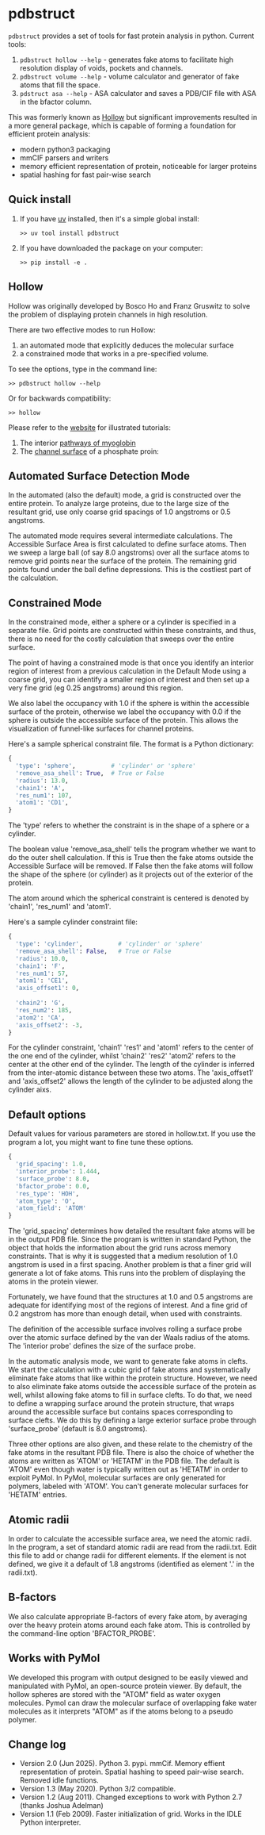 


  # pdbstruct

`pdbstruct` provides a set of tools for fast protein analysis in python. Current tools:

1. `pdbstruct hollow --help` - generates fake atoms to facilitate high resolution display of voids, pockets and channels.
2. `pdbstruct volume --help` - volume calculator and generator of fake atoms that fill the space.
3. `pdstruct asa --help` - ASA calculator and saves a PDB/CIF file with ASA in the bfactor column.

This was formerly known as [Hollow](https://github.com/boscoh/hollow) but significant improvements resulted in a more general package,
which is capable of forming a foundation for efficient protein analysis:

- modern python3 packaging
- mmCIF parsers and writers
- memory efficient representation of protein, noticeable for larger proteins
- spatial hashing for fast pair-wise search


## Quick install

1. If you have [uv](https://docs.astral.sh/uv/) installed, then it's a simple global install:

   `>> uv tool install pdbstruct`

2. If you have downloaded the package on your computer:

   `>> pip install -e .`

## Hollow

Hollow was originally developed by Bosco Ho and Franz Gruswitz to solve the problem of displaying protein channels in high resolution. 

There are two effective modes to run Hollow:

1. an automated mode that explicitly deduces the molecular surface
2. a constrained mode that works in a pre-specified volume.

To see the options, type in the command line: 
  
    >> pdbstruct hollow --help

Or for backwards compatibility:

    >> hollow
  
Please refer to the [website](https://boscoh.github.io/pdbstruct/) for illustrated tutorials:

  1) The interior [pathways of myoglobin](https://boscoh.github.io/pdbstruct/myoglobin.html)
  2) The [channel surface]( https://boscoh.github.io/pdbstruct/channel.html) of a phosphate proin:
      

## Automated Surface Detection Mode

In the automated (also the default) mode, a grid is constructed over the entire protein. To analyze large proteins, due to the large size of the resultant grid, use only coarse grid spacings of 1.0 angstroms or 0.5 angstroms. 

The automated mode requires several intermediate calculations. The Accessible Surface Area is first calculated to define surface atoms. Then we sweep a large ball (of say 8.0 angstroms) over all the surface atoms to remove grid points near the surface of the protein. The remaining grid points found under the ball define depressions. This is the costliest part of the calculation.



## Constrained Mode

In the constrained mode, either a sphere or a cylinder is specified in a separate file. Grid points are constructed within these constraints, and thus, there is no need for the costly calculation that sweeps over the entire surface. 

The point of having a constrained mode is that once you identify an interior region of interest from a previous calculation in the Default Mode using a coarse grid, you can identify a smaller region of interest and then set up a very fine grid (eg 0.25 angstroms) around this region.

We also label the occupancy with 1.0 if the sphere is within the accessible surface of the protein, otherwise we label the occupancy with 0.0 if the sphere is outside the accessible surface of the protein. This allows the visualization of funnel-like surfaces for channel proteins.

Here's a sample spherical constraint file. The format is a Python dictionary:

```python
{
  'type': 'sphere',          # 'cylinder' or 'sphere'
  'remove_asa_shell': True,  # True or False
  'radius': 13.0,      
  'chain1': 'A',             
  'res_num1': 107,     
  'atom1': 'CD1',      
}
```

The 'type' refers to whether the constraint is in the shape of a sphere or a cylinder. 

The boolean value 'remove_asa_shell' tells the program whether we want to do the outer shell calculation. If this is True then the fake atoms outside the Accessible Surface will be removed. If False then the fake atoms will follow the shape of the sphere (or cylinder) as it projects out of the exterior of the protein.

The atom around which the spherical constraint is centered is denoted by 'chain1', 'res_num1' and 'atom1'. 

Here's a sample cylinder constraint file:

```python
{
  'type': 'cylinder',          # 'cylinder' or 'sphere'
  'remove_asa_shell': False,   # True or False
  'radius': 10.0,      
  'chain1': 'F',              
  'res_num1': 57,             
  'atom1': 'CE1',             
  'axis_offset1': 0,          
                              
  'chain2': 'G',              
  'res_num2': 185,            
  'atom2': 'CA',              
  'axis_offset2': -3,
}
```

For the cylinder constraint, 'chain1' 'res1' and 'atom1' refers to the center of the one end of the cylinder, whilst 'chain2' 'res2' 'atom2' refers to the center at the other end of the cylinder. The length of the cylinder is inferred from the inter-atomic distance between these two atoms. The 'axis_offset1' and 'axis_offset2' allows the length of the cylinder to be adjusted along the cylinder aixs.



## Default options
  
Default values for various parameters are stored in hollow.txt. If you use the program a lot, you might want to fine tune these options.
            
```python
{
  'grid_spacing': 1.0,
  'interior_probe': 1.444,
  'surface_probe': 8.0,
  'bfactor_probe': 0.0,
  'res_type': 'HOH',
  'atom_type': 'O',
  'atom_field': 'ATOM'
}
```

The 'grid_spacing' determines how detailed the resultant fake atoms will be in the output PDB file. Since the program is written in standard Python, the object that holds the information about the grid runs across memory constraints. That is why it is suggested that a medium resolution of 1.0 angstrom is used in a first spacing. Another problem is that a finer grid will generate a lot of fake atoms. This runs into the problem of displaying the atoms in the protein viewer. 

Fortunately, we have found that the structures at 1.0 and 0.5 angstroms are adequate for identifying most of the regions of interest. And a fine grid of 0.2 angstrom has more than enough detail, when used with constraints.

The definition of the accessible surface involves rolling a surface probe over the atomic surface defined by the van der Waals radius of the atoms. The 'interior probe' defines the size of the surface probe.

In the automatic analysis mode, we want to generate fake atoms in clefts. We start the calculation with a cubic grid of fake atoms and systematically eliminate fake atoms that like within the protein structure. However, we need to also eliminate fake atoms outside the accessible surface of the protein as well, whilst allowing fake atoms to fill in surface clefts. To do that, we need to define a wrapping surface around the protein structure, that wraps around the accessible surface but contains spaces corresponding to surface clefts. We do this by defining a large exterior surface probe through 'surface_probe' (default is 8.0 angstroms).

Three other options are also given, and these relate to the chemistry of the fake atoms in the resultant PDB file. There is also the choice of whether the atoms are written as 'ATOM' or 'HETATM' in the PDB file. The default is 'ATOM' even though water is typically written out as 'HETATM' in order to exploit PyMol. In PyMol, molecular surfaces are only generated for polymers, labeled with 'ATOM'. You can't generate molecular surfaces for 'HETATM' entries.



  ## Atomic radii
  
In order to calculate the accessible surface area, we need the atomic radii. In the program, a set of standard atomic radii are read from the radii.txt. Edit this file to add or change radii for different elements. If the element is not defined, we give it a default of 1.8 angstroms (identified as element '.' in the radii.txt).



  ## B-factors

We also calculate appropriate B-factors of every fake atom, by averaging over the heavy protein atoms around each fake atom. This is controlled by the command-line option 'BFACTOR_PROBE'.


  ## Works with PyMol

We developed this program with output designed to be easily viewed and manipulated with PyMol, an open-source protein viewer. By default, the hollow spheres are stored with the "ATOM" field as water oxygen molecules. Pymol can draw the molecular surface of overlapping fake water molecules as it interprets "ATOM" as if the atoms belong to a pseudo polymer.

  ## Change log

- Version 2.0 (Jun 2025). Python 3. pypi. mmCif. Memory effient
    representation of protein. Spatial hashing to speed pair-wise
    search. Removed idle functions.
- Version 1.3 (May 2020). Python 3/2 compatible.</li>
- Version 1.2 (Aug 2011). Changed exceptions to work with Python 2.7
    (thanks Joshua Adelman)
- Version 1.1 (Feb 2009). Faster initialization of grid. Works in the
    IDLE Python interpreter.

